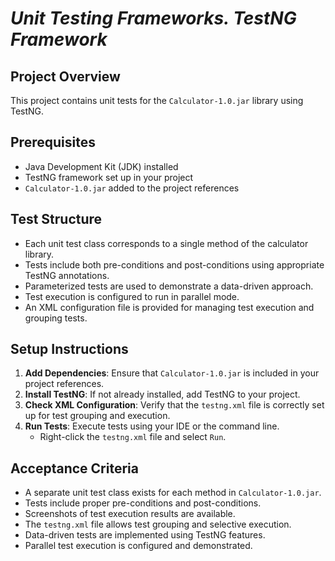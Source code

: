 # ***Unit Testing Frameworks. TestNG Framework***

## Project Overview
This project contains unit tests for the `Calculator-1.0.jar` library using TestNG.

## Prerequisites
- Java Development Kit (JDK) installed
- TestNG framework set up in your project
- `Calculator-1.0.jar` added to the project references

## Test Structure
- Each unit test class corresponds to a single method of the calculator library.
- Tests include both pre-conditions and post-conditions using appropriate TestNG annotations.
- Parameterized tests are used to demonstrate a data-driven approach.
- Test execution is configured to run in parallel mode.
- An XML configuration file is provided for managing test execution and grouping tests.

## Setup Instructions
1. **Add Dependencies**: Ensure that `Calculator-1.0.jar` is included in your project references.
2. **Install TestNG**: If not already installed, add TestNG to your project.
3. **Check XML Configuration**: Verify that the `testng.xml` file is correctly set up for test grouping and execution.
4. **Run Tests**: Execute tests using your IDE or the command line.
    - Right-click the `testng.xml` file and select `Run`.

## Acceptance Criteria
- A separate unit test class exists for each method in `Calculator-1.0.jar`.
- Tests include proper pre-conditions and post-conditions.
- Screenshots of test execution results are available.
- The `testng.xml` file allows test grouping and selective execution.
- Data-driven tests are implemented using TestNG features.
- Parallel test execution is configured and demonstrated.